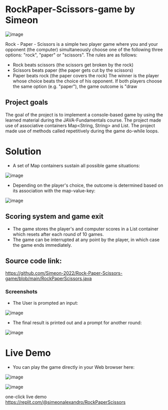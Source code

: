 # RockPaper-Scissors-game by Simeon
![image](https://github.com/Simeon-2022/Rock-Paper-Scissors-game/assets/114140968/81a39076-7501-40ca-95ae-73f7ec7feca9)

Rock - Paper - Scissors is a simple two player game where you and your opponent (the computer) simultaneously choose one of the following three options: "rock", "paper" or "scissors". The rules are as follows:

- Rock beats scissors (the scissors get broken by the rock)
- Scissors beats paper (the paper gets cut by the scissors)
- Paper beats rock (the paper covers the rock)
The winner is the player whose choice beats the choice of his opponent. If both players choose the same option (e.g. "paper"), the game outcome is "draw

## Project goals
The goal of the project is to implement a console-based game by using the learned material during the JAVA-Fundamentals course.
The project made use of associative containers Map<String, String> and List<String>.
The project made use of methods called repetitively during the game do-while loops.

# Solution
- A set of Map containers sustain all possible game situations:
  
![image](https://github.com/Simeon-2022/Rock-Paper-Scissors-game/assets/114140968/66dcb41a-d65d-46d5-a48c-aaecad1bcacd)

- Depending on the player's choice, the outcome is determined based on its association with the map-value-key:
  
![image](https://github.com/Simeon-2022/Rock-Paper-Scissors-game/assets/114140968/e064978c-4f0a-4528-bd99-11824028ff82)

## Scoring system and game exit
- The game stores the player's and computer scores in a List container which resets after each round of 10 games.
- The game can be interrupted at any point by the player, in which case the game ends immediately.

## Source code link:
https://github.com/Simeon-2022/Rock-Paper-Scissors-game/blob/main/RockPaperScissors.java

### Screenshots
- The User is prompted an input:

![image](https://github.com/Simeon-2022/Rock-Paper-Scissors-game/assets/114140968/cd6bed8d-eb58-4ef3-a251-827faff56c1b)
- The final result is printed out and a prompt for another round:

![image](https://github.com/Simeon-2022/Rock-Paper-Scissors-game/assets/114140968/c69788ea-9589-40f5-a8c7-bc5884802d6d)

# Live Demo
- You can play the game directly in your Web browser here: 

![image](https://github.com/Simeon-2022/Rock-Paper-Scissors-game/assets/114140968/430896f0-d6d2-4459-a0c9-3eea373d2df9)


![image](https://github.com/Simeon-2022/Rock-Paper-Scissors-game/assets/114140968/39fed547-b37f-4f00-9ce2-6b3d37d40dde)

one-click live demo
https://replit.com/@simeonalexandro/RockPaperScissors 

